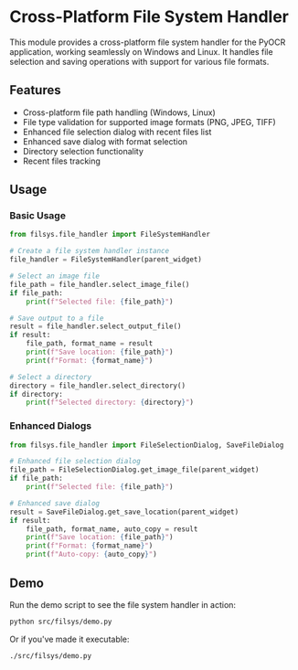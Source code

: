 # Cross-Platform File System Handler

This module provides a cross-platform file system handler for the PyOCR application, working seamlessly on Windows and Linux. It handles file selection and saving operations with support for various file formats.

## Features

- Cross-platform file path handling (Windows, Linux)
- File type validation for supported image formats (PNG, JPEG, TIFF)
- Enhanced file selection dialog with recent files list
- Enhanced save dialog with format selection
- Directory selection functionality
- Recent files tracking

## Usage

### Basic Usage

```python
from filsys.file_handler import FileSystemHandler

# Create a file system handler instance
file_handler = FileSystemHandler(parent_widget)

# Select an image file
file_path = file_handler.select_image_file()
if file_path:
    print(f"Selected file: {file_path}")

# Save output to a file
result = file_handler.select_output_file()
if result:
    file_path, format_name = result
    print(f"Save location: {file_path}")
    print(f"Format: {format_name}")

# Select a directory
directory = file_handler.select_directory()
if directory:
    print(f"Selected directory: {directory}")
```

### Enhanced Dialogs

```python
from filsys.file_handler import FileSelectionDialog, SaveFileDialog

# Enhanced file selection dialog
file_path = FileSelectionDialog.get_image_file(parent_widget)
if file_path:
    print(f"Selected file: {file_path}")

# Enhanced save dialog
result = SaveFileDialog.get_save_location(parent_widget)
if result:
    file_path, format_name, auto_copy = result
    print(f"Save location: {file_path}")
    print(f"Format: {format_name}")
    print(f"Auto-copy: {auto_copy}")
```

## Demo

Run the demo script to see the file system handler in action:

```bash
python src/filsys/demo.py
```

Or if you've made it executable:

```bash
./src/filsys/demo.py
``` 